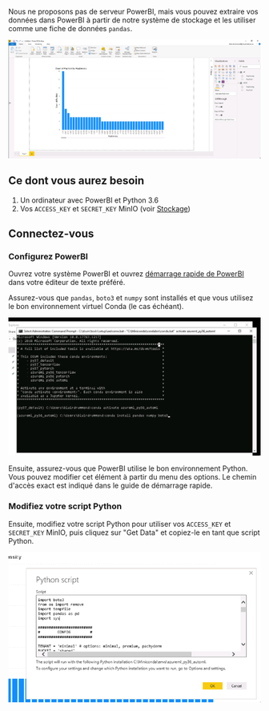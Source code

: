 Nous ne proposons pas de serveur PowerBI, mais vous pouvez extraire vos données
dans PowerBI à partir de notre système de stockage et les utiliser comme une
fiche de données `pandas`.

![Tableau de bord sur PowerBI](../images/powerbi_dashboard.png)

## Ce dont vous aurez besoin

1. Un ordinateur avec PowerBI et Python 3.6
2. Vos `ACCESS_KEY` et `SECRET_KEY` MinIO (voir [Stockage](/daaas/fr/Stockage))

## Connectez-vous

### Configurez PowerBI

Ouvrez votre système PowerBI et ouvrez
[démarrage rapide de PowerBI](https://raw.githubusercontent.com/StatCan/jupyter-notebooks/master/querySQL/power_bi_quickstart.py)
dans votre éditeur de texte préféré.

Assurez-vous que `pandas`, `boto3` et `numpy` sont installés et que vous
utilisez le bon environnement virtuel Conda (le cas échéant).

![Installez les dépendances](../images/powerbi_cmd_prompt.png)

Ensuite, assurez-vous que PowerBI utilise le bon environnement Python. Vous
pouvez modifier cet élément à partir du menu des options. Le chemin d'accès
exact est indiqué dans le guide de démarrage rapide.

### Modifiez votre script Python

Ensuite, modifiez votre script Python pour utiliser vos `ACCESS_KEY` et
`SECRET_KEY` MinIO, puis cliquez sur "Get Data" et copiez-le en tant que script
Python.

![Exécutez votre script Python.](../images/powerbi_python.png)

